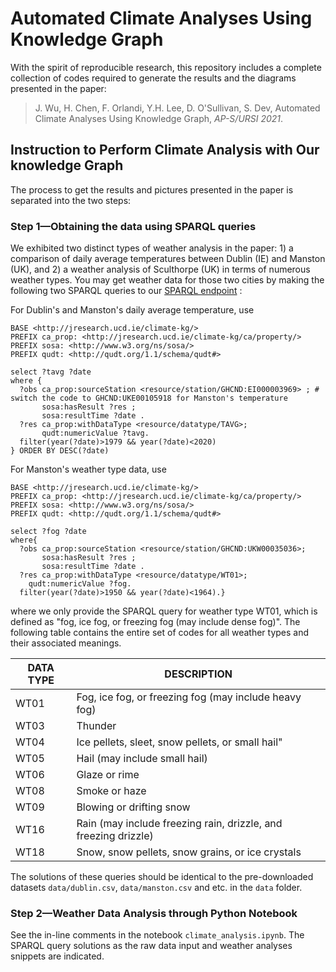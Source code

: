 # Automated Climate Analyses Using Knowledge Graph
With the spirit of reproducible research, this repository includes a complete collection of codes required to generate the results and the diagrams presented in the paper:

> J. Wu, H. Chen, F. Orlandi, Y.H. Lee, D. O'Sullivan, S. Dev, Automated Climate Analyses Using Knowledge Graph, *AP-S/URSI 2021*.


## Instruction to Perform Climate Analysis with Our knowledge Graph
The process to get the results and pictures presented in the paper is separated into the two steps:
### Step 1&mdash;Obtaining the data using SPARQL queries
We exhibited two distinct types of weather analysis in the paper: 1) a comparison of daily average temperatures between Dublin (IE) and Manston (UK), and 2) a weather analysis of Sculthorpe (UK) in terms of numerous weather types. You may get weather data for those two cities by making the following two SPARQL queries to our [SPARQL endpoint](http://jresearch.ucd.ie/kg/dataset.html?tab=query&ds=/climate) :

For Dublin's and Manston's daily average temperature, use

```
BASE <http://jresearch.ucd.ie/climate-kg/>
PREFIX ca_prop: <http://jresearch.ucd.ie/climate-kg/ca/property/>
PREFIX sosa: <http://www.w3.org/ns/sosa/>
PREFIX qudt: <http://qudt.org/1.1/schema/qudt#>

select ?tavg ?date
where {
  ?obs ca_prop:sourceStation <resource/station/GHCND:EI000003969> ; # switch the code to GHCND:UKE00105918 for Manston's temperature
       sosa:hasResult ?res ;
       sosa:resultTime ?date .
  ?res ca_prop:withDataType <resource/datatype/TAVG>;
       qudt:numericValue ?tavg.
  filter(year(?date)>1979 && year(?date)<2020)
} ORDER BY DESC(?date)
```

For Manston's weather type data, use

```
BASE <http://jresearch.ucd.ie/climate-kg/>
PREFIX ca_prop: <http://jresearch.ucd.ie/climate-kg/ca/property/>
PREFIX sosa: <http://www.w3.org/ns/sosa/>
PREFIX qudt: <http://qudt.org/1.1/schema/qudt#>

select ?fog ?date
where{
  ?obs ca_prop:sourceStation <resource/station/GHCND:UKW00035036>;
       sosa:hasResult ?res ;
       sosa:resultTime ?date .
  ?res ca_prop:withDataType <resource/datatype/WT01>;
    qudt:numericValue ?fog.
  filter(year(?date)>1950 && year(?date)<1964).}
```
where we only provide the SPARQL query for weather type WT01, which is defined as "fog, ice fog, or freezing fog (may include dense fog)". The following table contains the entire set of codes for all weather types and their associated meanings.

DATA TYPE | DESCRIPTION
--- | ---
WT01 | Fog, ice fog, or freezing fog (may include heavy fog)
WT03 | Thunder
WT04 | Ice pellets, sleet, snow pellets, or small hail"
WT05 | Hail (may include small hail)
WT06 | Glaze or rime
WT08 | Smoke or haze
WT09 | Blowing or drifting snow
WT16 | Rain (may include freezing rain, drizzle, and freezing drizzle)
WT18 | Snow, snow pellets, snow grains, or ice crystals


The solutions of these queries should be identical to the pre-downloaded datasets `data/dublin.csv`, `data/manston.csv` and etc. in the `data` folder.

### Step 2&mdash;Weather Data Analysis through Python Notebook
See the in-line comments in the notebook `climate_analysis.ipynb`. The SPARQL query solutions as the raw data input and weather analyses snippets are indicated.


